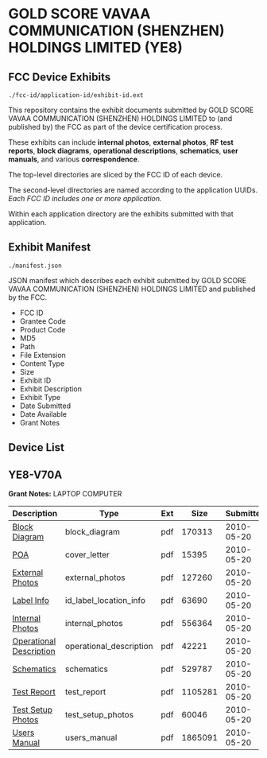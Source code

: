 # GOLD SCORE VAVAA COMMUNICATION (SHENZHEN) HOLDINGS LIMITED (YE8)
## FCC Device Exhibits

```
./fcc-id/application-id/exhibit-id.ext
```

This repository contains the exhibit documents submitted by GOLD SCORE VAVAA COMMUNICATION (SHENZHEN) HOLDINGS LIMITED to (and published by) the FCC as part of the device certification process.

These exhibits can include **internal photos**, **external photos**, **RF test reports**, **block diagrams**, **operational descriptions**, **schematics**, **user manuals**, and various **correspondence**.

The top-level directories are sliced by the FCC ID of each device.

The second-level directories are named according to the application UUIDs. *Each FCC ID includes one or more application.*

Within each application directory are the exhibits submitted with that application. 

## Exhibit Manifest

```
./manifest.json
```

JSON manifest which describes each exhibit submitted by GOLD SCORE VAVAA COMMUNICATION (SHENZHEN) HOLDINGS LIMITED and published by the FCC.

- FCC ID
- Grantee Code
- Product Code
- MD5
- Path
- File Extension
- Content Type
- Size
- Exhibit ID
- Exhibit Description
- Exhibit Type
- Date Submitted
- Date Available
- Grant Notes

## Device List
## YE8-V70A
**Grant Notes:** LAPTOP COMPUTER

| Description | Type | Ext | Size | Submitted | Available |
| ----------- | ---- | --- | ---- | --------- | --------- |
| [Block Diagram](YE8-V70A/54908c2a7482ff4d6c8f79b1e6b2ce56/1284269.pdf) | block_diagram | pdf | 170313 | 2010-05-20 | 2010-05-20 |
| [POA](YE8-V70A/54908c2a7482ff4d6c8f79b1e6b2ce56/1284275.pdf) | cover_letter | pdf | 15395 | 2010-05-20 | 2010-05-20 |
| [External Photos](YE8-V70A/54908c2a7482ff4d6c8f79b1e6b2ce56/1284270.pdf) | external_photos | pdf | 127260 | 2010-05-20 | 2010-05-20 |
| [Label Info](YE8-V70A/54908c2a7482ff4d6c8f79b1e6b2ce56/1284271.pdf) | id_label_location_info | pdf | 63690 | 2010-05-20 | 2010-05-20 |
| [Internal Photos](YE8-V70A/54908c2a7482ff4d6c8f79b1e6b2ce56/1284273.pdf) | internal_photos | pdf | 556364 | 2010-05-20 | 2010-05-20 |
| [Operational Description](YE8-V70A/54908c2a7482ff4d6c8f79b1e6b2ce56/1284274.pdf) | operational_description | pdf | 42221 | 2010-05-20 | 2010-05-20 |
| [Schematics](YE8-V70A/54908c2a7482ff4d6c8f79b1e6b2ce56/1284276.pdf) | schematics | pdf | 529787 | 2010-05-20 | 2010-05-20 |
| [Test Report](YE8-V70A/54908c2a7482ff4d6c8f79b1e6b2ce56/1284272.pdf) | test_report | pdf | 1105281 | 2010-05-20 | 2010-05-20 |
| [Test Setup Photos](YE8-V70A/54908c2a7482ff4d6c8f79b1e6b2ce56/1284277.pdf) | test_setup_photos | pdf | 60046 | 2010-05-20 | 2010-05-20 |
| [Users Manual](YE8-V70A/54908c2a7482ff4d6c8f79b1e6b2ce56/1284278.pdf) | users_manual | pdf | 1865091 | 2010-05-20 | 2010-05-20 |
